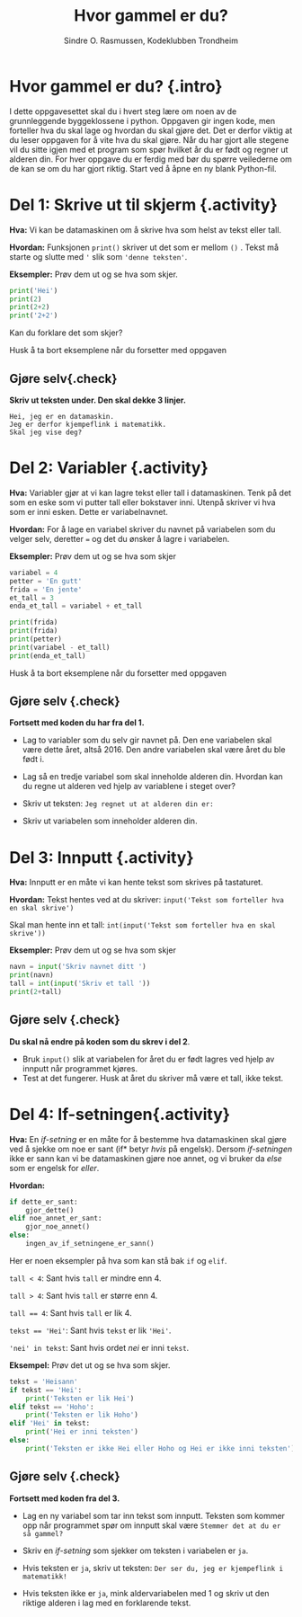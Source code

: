 ﻿---
title: Hvor gammel er du?
level: 2
author: Sindre O. Rasmussen, Kodeklubben Trondheim
---

# Hvor gammel er du? {.intro}
I dette oppgavesettet skal du i hvert steg lære om noen av de grunnleggende byggeklossene i python. Oppgaven gir ingen kode, men forteller hva du skal lage og hvordan du skal gjøre det. Det er derfor viktig at du leser oppgaven for å vite hva du skal gjøre. Når du har gjort alle stegene vil du sitte igjen med et program som spør hvilket år du er født og regner ut alderen din. For hver oppgave du er ferdig med bør du spørre veilederne om de kan se om du har gjort riktig. Start ved å åpne en ny blank Python-fil.

# Del 1: Skrive ut til skjerm {.activity}
**Hva:** Vi kan be datamaskinen om å skrive hva som helst av tekst eller tall.

**Hvordan:** Funksjonen  `print()`  skriver ut det som er mellom `()` . Tekst må starte og slutte med  `'`  slik som  `'denne teksten'`.

**Eksempler:** Prøv dem ut og se hva som skjer.
```python
print('Hei')
print(2)
print(2+2)
print('2+2')
```
Kan du forklare det som skjer?

Husk å ta bort eksemplene når du forsetter med oppgaven

## Gjøre selv{.check}
**Skriv ut teksten under. Den skal dekke 3 linjer.**

```
Hei, jeg er en datamaskin.
Jeg er derfor kjempeflink i matematikk.
Skal jeg vise deg?
```

# Del 2: Variabler {.activity}
**Hva:** Variabler gjør at vi kan lagre tekst eller tall i datamaskinen. Tenk på det som en eske som vi putter tall eller bokstaver inni. Utenpå skriver vi hva som er inni esken. Dette er variabelnavnet.

**Hvordan:** For å lage en variabel skriver du navnet på variabelen som du velger selv, deretter `=` og det du ønsker å lagre i variabelen.

**Eksempler:** Prøv dem ut og se hva som skjer
```python
variabel = 4
petter = 'En gutt'
frida = 'En jente'
et_tall = 3
enda_et_tall = variabel + et_tall

print(frida)
print(frida)
print(petter)
print(variabel - et_tall)
print(enda_et_tall)
```
Husk å ta bort eksemplene når du forsetter med oppgaven

## Gjøre selv {.check}
**Fortsett med koden du har fra del 1.**

- Lag to variabler som du selv gir navnet på. Den ene variabelen skal være dette året, altså <span id="aar">2016</span>. Den andre variabelen skal være året du ble født i.
  <script>document.getElementById('aar').innerHTML = new Date().getFullYear()</script>

- Lag så en tredje variabel som skal inneholde alderen din. Hvordan kan du regne ut alderen ved hjelp av variablene i steget over?

- Skriv ut teksten: `Jeg regnet ut at alderen din er:`

- Skriv ut variabelen som inneholder alderen din.

# Del 3: Innputt {.activity}
**Hva:** Innputt er en måte vi kan hente tekst som skrives på tastaturet.

**Hvordan:**
Tekst hentes ved at du skriver: `input('Tekst som forteller hva en skal skrive')`

Skal man hente inn et tall: `int(input('Tekst som forteller hva en skal skrive'))`

**Eksempler:** Prøv dem ut og se hva som skjer
```python
navn = input('Skriv navnet ditt ')
print(navn)
tall = int(input('Skriv et tall '))
print(2+tall)
```

## Gjøre selv {.check}
**Du skal nå endre på koden som du skrev i del 2**.

- Bruk `input()` slik at variabelen for året du er født lagres ved hjelp av innputt når programmet kjøres.
- Test at det fungerer. Husk at året du skriver må være et tall, ikke tekst.

# Del 4: If-setningen{.activity}

**Hva:** En *if-setning* er en måte for å bestemme hva datamaskinen skal gjøre ved å sjekke om noe er sant (if* betyr *hvis* på engelsk). Dersom *if-setningen* ikke er sann kan vi be datamaskinen gjøre noe annet, og vi bruker da *else* som er engelsk for *eller*.

**Hvordan:**
```python
if dette_er_sant:
    gjor_dette()
elif noe_annet_er_sant:
    gjor_noe_annet()
else:
    ingen_av_if_setningene_er_sann()
```

Her er noen eksempler på hva som kan stå bak `if` og `elif`.

`tall < 4`: Sant hvis `tall` er mindre enn 4.

`tall > 4`: Sant hvis `tall` er større enn 4.

`tall == 4`: Sant hvis `tall` er lik 4.

`tekst == 'Hei'`: Sant hvis `tekst` er lik `'Hei'`.

`'nei' in tekst`: Sant hvis ordet *nei* er inni `tekst`.

**Eksempel:** Prøv det ut og se hva som skjer.

```python
tekst = 'Heisann'
if tekst == 'Hei':
    print('Teksten er lik Hei')
elif tekst == 'Hoho':
    print('Teksten er lik Hoho')
elif 'Hei' in tekst:
    print('Hei er inni teksten')
else:
    print('Teksten er ikke Hei eller Hoho og Hei er ikke inni teksten')
```
## Gjøre selv {.check}
**Fortsett med koden fra del 3.**

- Lag en ny variabel som tar inn tekst som innputt. Teksten som kommer opp når programmet spør om innputt skal være `Stemmer det at du er så gammel?`

- Skriv en *if-setning* som sjekker om teksten i variabelen er `ja`.

- Hvis teksten er `ja`, skriv ut teksten: `Der ser du, jeg er kjempeflink i matematikk!`

- Hvis teksten ikke er `ja`, mink aldervariabelen med 1 og skriv ut den riktige alderen i lag med en forklarende tekst.

